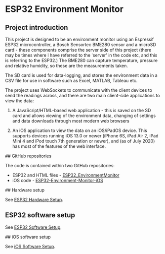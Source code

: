 # ESP32 Environment Monitor

## Project introduction

This project is designed to be an environment monitor using an Espressif ESP32 microcontroller, a Bosch Sensortec BME280 sensor and a microSD card - these components comprise the server side of this project (there may be times where I have referred to the 'server' in the code etc, and this is referring to the ESP32.) The BME280 can capture temperature, pressure and relative humidity, so these are the measurements taken.

The SD card is used for data-logging, and stores the environment data in a CSV file for use in software such as Excel, MATLAB, Tableau etc.

The project uses WebSockets to communicate with the client devices to send the readings across, and there are two main client-side applications to view the data:

1. A JavaScript/HTML-based web application - this is saved on the SD card and allows viewing of the environment data, changing of settings and data downloads through most modern web browsers

2. An iOS application to view the data on an iOS/iPadOS device. This supports devices running iOS 13.0 or newer (iPhone 6S, iPad Air 2, iPad Mini 4 and iPod touch 7th generation or newer), and (as of July 2020) has most of the features of the web interface.

## GitHub repositories

The code is contained within two GitHub repositories:

- ESP32 and HTML files - [ESP32_EnvironmentMonitor](https://github.com/fbm3334/ESP32_EnvironmentMonitor)
- iOS code - [ESP32-Environment-Monitor-iOS](https://github.com/fbm3334/ESP32-Environment-Monitor-iOS)

## Hardware setup

See [ESP32 Hardware Setup](ESP32HWSetup.md).

## ESP32 software setup

See [ESP32 Software Setup](ESP32SWSetup.md).

## iOS software setup

See [iOS Software Setup](EnvMoniOSSetup.md).
